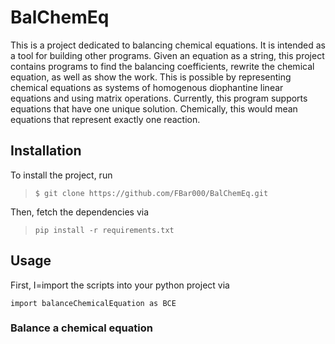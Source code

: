 # BalChemEq

This is a project dedicated to balancing chemical equations. It is intended as a tool for building other programs. Given an equation as a string, this project contains programs to find the balancing coefficients, rewrite the chemical equation, as well as show the work. This is possible by representing chemical equations as systems of homogenous diophantine linear equations and using matrix operations. Currently, this program supports equations that have one unique solution. Chemically, this would mean equations that represent exactly one reaction.

## Installation

To install the project, run 

> `$ git clone https://github.com/FBar000/BalChemEq.git`

Then, fetch the dependencies via

> `pip install -r requirements.txt`

## Usage 

First, I=import the scripts into your python project via

```
import balanceChemicalEquation as BCE
```

### Balance a chemical equation

  